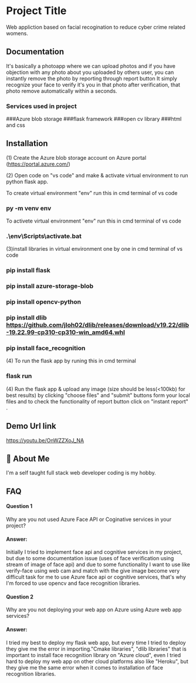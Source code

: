
# Project Title

Web appliction based on facial recogination to reduce
cyber crime related womens.

## Documentation

It's basically a photoapp where we can upload photos and if you have objection with any photo about you uploaded by others user, you can instantly remove the photo by reporting through report button It simply recognize your face to verify it's you in that photo after verification, that photo remove automatically within a seconds.

### Services used in project 
 ###Azure blob storage
 ###flask framework
 ###open cv library
 ###html and css

## Installation
(1) Create the Azure blob storage account on 
   Azure portal (https://portal.azure.com/)

(2) Open code on "vs code" and make & activate virtual environment 
   to run python flask app.

   To create virtual environment "env" run this in cmd terminal of vs code
   ### py -m venv env
   To activete virtual environment "env" run this in cmd terminal of vs code
  ### .\env\Scripts\activate.bat


(3)install libraries in virtual environment one by one in cmd terminal of vs code

### pip install flask
### pip install azure-storage-blob
### pip install opencv-python
### pip install dlib https://github.com/jloh02/dlib/releases/download/v19.22/dlib-19.22.99-cp310-cp310-win_amd64.whl
### pip install face_recognition


(4) To run the flask app by runing this in cmd terminal
### flask run
(4) Run the flask app & upload any image (size should be less(<100kb) for best results) by clicking "choose files" and "submit" buttons form your local files and to check the functionality of report button click on
  "instant report" .

  
## Demo Url link
https://youtu.be/OnWZZXoJ_NA


## 🚀 About Me
I'm a self taught full stack web developer coding is my hobby.


## FAQ

#### Question 1
Why are you not used Azure Face API or Coginative services in your project?

#### Answer:
Initially I tried to implement face api and cognitive services in my project, but due to some documentation issue (uses of face verification using stream of image of face api) and due to some functionality I want to use like verify-face using web cam and match with the give image become very difficult task for me to use Azure face api or cognitive services, that's why I'm forced to use opencv 
and face recognition libraries.

#### Question 2
Why are you not deploying your web app on Azure using Azure web app services?
#### Answer:

I tried my best to deploy my flask web app, but every time I tried to deploy they give me the error in importing."Cmake libraries", "dlib libraries" that is important to install face recognition library
on "Azure cloud", even I tried hard to deploy my web app on other cloud platforms also like "Heroku", but they give me the same error when it comes to installation of face recognition libraries.
